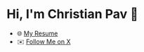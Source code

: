# Hi, I'm Christian Pav 👋  

- 🌐 [My Resume](https://resume.christianpav.com/)  
- ✉️ [Follow Me on X](https://x.com/ChristianThePav)

